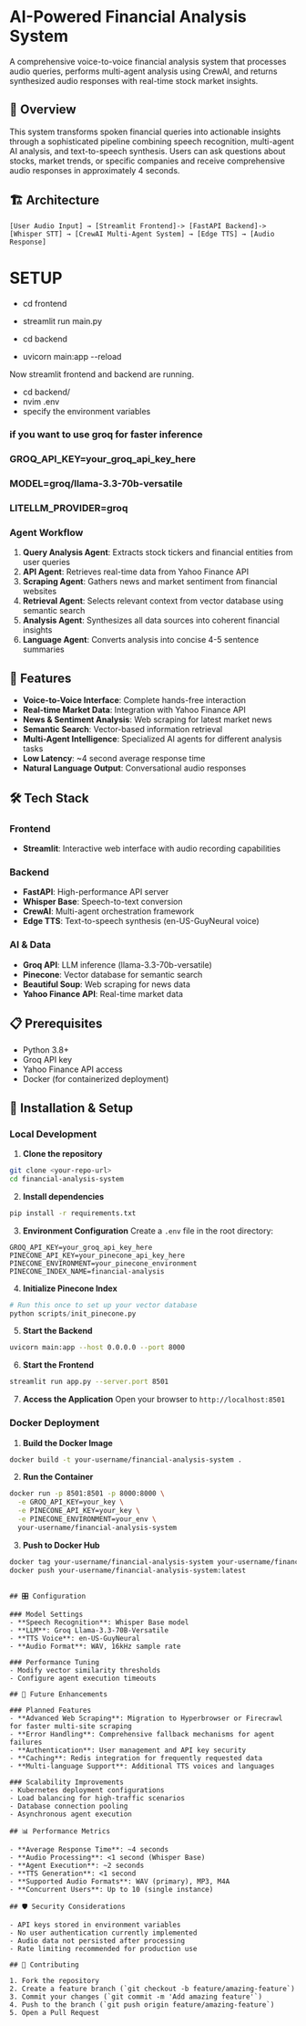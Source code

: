 # AI-Powered Financial Analysis System

A comprehensive voice-to-voice financial analysis system that processes audio queries, performs multi-agent analysis using CrewAI, and returns synthesized audio responses with real-time stock market insights.

## 🎯 Overview

This system transforms spoken financial queries into actionable insights through a sophisticated pipeline combining speech recognition, multi-agent AI analysis, and text-to-speech synthesis. Users can ask questions about stocks, market trends, or specific companies and receive comprehensive audio responses in approximately 4 seconds.

## 🏗️ Architecture

```
[User Audio Input] → [Streamlit Frontend]-> [FastAPI Backend]->
[Whisper STT] → [CrewAI Multi-Agent System] → [Edge TTS] → [Audio Response]
```


# SETUP 
- cd frontend 
- streamlit run main.py

- cd backend  
- uvicorn main:app --reload 

Now streamlit frontend and backend are running.

- cd backend/
- nvim .env
- specify the environment variables 
### **if you want to use groq for faster inference**
### GROQ_API_KEY=your_groq_api_key_here
### MODEL=groq/llama-3.3-70b-versatile
### LITELLM_PROVIDER=groq

### Agent Workflow
1. **Query Analysis Agent**: Extracts stock tickers and financial entities from user queries
2. **API Agent**: Retrieves real-time data from Yahoo Finance API
3. **Scraping Agent**: Gathers news and market sentiment from financial websites
4. **Retrieval Agent**: Selects relevant context from vector database using semantic search
5. **Analysis Agent**: Synthesizes all data sources into coherent financial insights
6. **Language Agent**: Converts analysis into concise 4-5 sentence summaries

## 🚀 Features

- **Voice-to-Voice Interface**: Complete hands-free interaction
- **Real-time Market Data**: Integration with Yahoo Finance API
- **News & Sentiment Analysis**: Web scraping for latest market news
- **Semantic Search**: Vector-based information retrieval
- **Multi-Agent Intelligence**: Specialized AI agents for different analysis tasks
- **Low Latency**: ~4 second average response time
- **Natural Language Output**: Conversational audio responses

## 🛠️ Tech Stack

### Frontend
- **Streamlit**: Interactive web interface with audio recording capabilities

### Backend
- **FastAPI**: High-performance API server
- **Whisper Base**: Speech-to-text conversion
- **CrewAI**: Multi-agent orchestration framework
- **Edge TTS**: Text-to-speech synthesis (en-US-GuyNeural voice)

### AI & Data
- **Groq API**: LLM inference (llama-3.3-70b-versatile)
- **Pinecone**: Vector database for semantic search
- **Beautiful Soup**: Web scraping for news data
- **Yahoo Finance API**: Real-time market data

## 📋 Prerequisites

- Python 3.8+
- Groq API key
- Yahoo Finance API access
- Docker (for containerized deployment)

## 🔧 Installation & Setup

### Local Development

1. **Clone the repository**
```bash
git clone <your-repo-url>
cd financial-analysis-system
```

2. **Install dependencies**
```bash
pip install -r requirements.txt
```

3. **Environment Configuration**
Create a `.env` file in the root directory:
```env
GROQ_API_KEY=your_groq_api_key_here
PINECONE_API_KEY=your_pinecone_api_key_here
PINECONE_ENVIRONMENT=your_pinecone_environment
PINECONE_INDEX_NAME=financial-analysis
```

4. **Initialize Pinecone Index**
```python
# Run this once to set up your vector database
python scripts/init_pinecone.py
```

5. **Start the Backend**
```bash
uvicorn main:app --host 0.0.0.0 --port 8000
```

6. **Start the Frontend**
```bash
streamlit run app.py --server.port 8501
```

7. **Access the Application**
Open your browser to `http://localhost:8501`

### Docker Deployment

1. **Build the Docker Image**
```bash
docker build -t your-username/financial-analysis-system .
```

2. **Run the Container**
```bash
docker run -p 8501:8501 -p 8000:8000 \
  -e GROQ_API_KEY=your_key \
  -e PINECONE_API_KEY=your_key \
  -e PINECONE_ENVIRONMENT=your_env \
  your-username/financial-analysis-system
```

3. **Push to Docker Hub**
```bash
docker tag your-username/financial-analysis-system your-username/financial-analysis-system:latest
docker push your-username/financial-analysis-system:latest
```

```

## 🎛️ Configuration

### Model Settings
- **Speech Recognition**: Whisper Base model
- **LLM**: Groq Llama-3.3-70B-Versatile
- **TTS Voice**: en-US-GuyNeural
- **Audio Format**: WAV, 16kHz sample rate

### Performance Tuning
- Modify vector similarity thresholds
- Configure agent execution timeouts

## 🚀 Future Enhancements

### Planned Features
- **Advanced Web Scraping**: Migration to Hyperbrowser or Firecrawl for faster multi-site scraping
- **Error Handling**: Comprehensive fallback mechanisms for agent failures
- **Authentication**: User management and API key security
- **Caching**: Redis integration for frequently requested data
- **Multi-language Support**: Additional TTS voices and languages

### Scalability Improvements
- Kubernetes deployment configurations
- Load balancing for high-traffic scenarios
- Database connection pooling
- Asynchronous agent execution

## 📊 Performance Metrics

- **Average Response Time**: ~4 seconds
- **Audio Processing**: <1 second (Whisper Base)
- **Agent Execution**: ~2 seconds
- **TTS Generation**: <1 second
- **Supported Audio Formats**: WAV (primary), MP3, M4A
- **Concurrent Users**: Up to 10 (single instance)

## 🛡️ Security Considerations

- API keys stored in environment variables
- No user authentication currently implemented
- Audio data not persisted after processing
- Rate limiting recommended for production use

## 🤝 Contributing

1. Fork the repository
2. Create a feature branch (`git checkout -b feature/amazing-feature`)
3. Commit your changes (`git commit -m 'Add amazing feature'`)
4. Push to the branch (`git push origin feature/amazing-feature`)
5. Open a Pull Request

